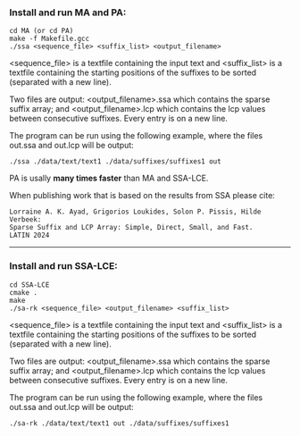 ### Install and run MA and PA:

```
cd MA (or cd PA)
make -f Makefile.gcc
./ssa <sequence_file> <suffix_list> <output_filename>
```

<sequence_file> is a textfile containing the input text and
<suffix_list> is a textfile containing the starting positions of the suffixes to be sorted (separated with a new line).

Two files are output: <output_filename>.ssa which contains the sparse suffix array; and <output_filename>.lcp which contains the lcp values between consecutive suffixes. Every entry is on a new line.

The program can be run using the following example, where the files out.ssa and out.lcp will be output:

```
./ssa ./data/text/text1 ./data/suffixes/suffixes1 out
```
PA is usally <b>many times faster</b> than MA and SSA-LCE.

When publishing work that is based on the results from SSA please cite:
```
Lorraine A. K. Ayad, Grigorios Loukides, Solon P. Pissis, Hilde Verbeek:
Sparse Suffix and LCP Array: Simple, Direct, Small, and Fast. 
LATIN 2024
```
________________________________

### Install and run SSA-LCE:

```
cd SSA-LCE
cmake .
make
./sa-rk <sequence_file> <output_filename> <suffix_list> 
```

<sequence_file> is a textfile containing the input text and
<suffix_list> is a textfile containing the starting positions of the suffixes to be sorted (separated with a new line).

Two files are output: <output_filename>.ssa which contains the sparse suffix array; and <output_filename>.lcp which contains the lcp values between consecutive suffixes. Every entry is on a new line.

The program can be run using the following example, where the files out.ssa and out.lcp will be output:

```
./sa-rk ./data/text/text1 out ./data/suffixes/suffixes1
```

